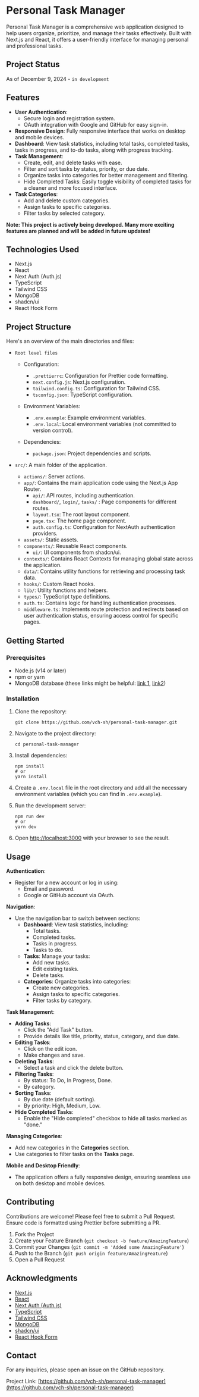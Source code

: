 # Personal Task Manager

Personal Task Manager is a comprehensive web application designed to help users organize, prioritize, and manage their tasks effectively. Built with Next.js and React, it offers a user-friendly interface for managing personal and professional tasks.

## Project Status

As of December 9, 2024 - `in development`

## Features

- **User Authentication**:
  - Secure login and registration system.
  - OAuth integration with Google and GitHub for easy sign-in.
- **Responsive Design**: Fully responsive interface that works on desktop and mobile devices.
- **Dashboard**: View task statistics, including total tasks, completed tasks, tasks in progress, and to-do tasks, along with progress tracking.
- **Task Management**:
  - Create, edit, and delete tasks with ease.
  - Filter and sort tasks by status, priority, or due date.
  - Organize tasks into categories for better management and filtering.
  - Hide Completed Tasks: Easily toggle visibility of completed tasks for a cleaner and more focused interface.
- **Task Categories**:
  - Add and delete custom categories.
  - Assign tasks to specific categories.
  - Filter tasks by selected category.

**Note: This project is actively being developed. Many more exciting features are planned and will be added in future updates!**

## Technologies Used

- Next.js
- React
- Next Auth (Auth.js)
- TypeScript
- Tailwind CSS
- MongoDB
- shadcn/ui
- React Hook Form

## Project Structure

Here's an overview of the main directories and files:

- `Root level files`

  - Configuration:

    - `.prettierrc`: Configuration for Prettier code formatting.
    - `next.config.js`: Next.js configuration.
    - `tailwind.config.ts`: Configuration for Tailwind CSS.
    - `tsconfig.json`: TypeScript configuration.

  - Environment Variables:

    - `.env.example`: Example environment variables.
    - `.env.local`: Local environment variables (not committed to version control).

  - Dependencies:
    - `package.json`: Project dependencies and scripts.

- `src/`: A main folder of the application.
  - `actions/`: Server actions.
  - `app/`: Contains the main application code using the Next.js App Router.
    - `api/`: API routes, including authentication.
    - `dashboard/`, `login/`, `tasks/` : Page components for different routes.
    - `layout.tsx`: The root layout component.
    - `page.tsx`: The home page component.
    - `auth.config.ts`: Configuration for NextAuth authentication providers.
  - `assets/`: Static assets.
  - `components/`: Reusable React components.
    - `ui/`: UI components from shadcn/ui.
  - `contexts/`: Contains React Contexts for managing global state across the application.
  - `data/`: Contains utility functions for retrieving and processing task data.
  - `hooks/`: Custom React hooks.
  - `lib/`: Utility functions and helpers.
  - `types/`: TypeScript type definitions.
  - `auth.ts`: Contains logic for handling authentication processes.
  - `middleware.ts`: Implements route protection and redirects based on user authentication status, ensuring access control for specific pages.

## Getting Started

### Prerequisites

- Node.js (v14 or later)
- npm or yarn
- MongoDB database (these links might be helpful: [link 1](https://www.geeksforgeeks.org/how-to-integrate-mongodb-in-next-js/), [link2](https://www.mongodb.com/developer/languages/javascript/nextjs-with-mongodb/#example-3--next-js-static-generation-with-mongodb))

### Installation

1. Clone the repository:

   ```
   git clone https://github.com/vch-sh/personal-task-manager.git
   ```

2. Navigate to the project directory:

   ```
   cd personal-task-manager
   ```

3. Install dependencies:

   ```
   npm install
   # or
   yarn install
   ```

4. Create a `.env.local` file in the root directory and add all the necessary environment variables (which you can find in `.env.example`).

5. Run the development server:

   ```
   npm run dev
   # or
   yarn dev
   ```

6. Open [http://localhost:3000](http://localhost:3000) with your browser to see the result.

## Usage

**Authentication**:

- Register for a new account or log in using:
  - Email and password.
  - Google or GitHub account via OAuth.

**Navigation**:

- Use the navigation bar to switch between sections:
  - **Dashboard**: View task statistics, including:
    - Total tasks.
    - Completed tasks.
    - Tasks in progress.
    - Tasks to do.
  - **Tasks**: Manage your tasks:
    - Add new tasks.
    - Edit existing tasks.
    - Delete tasks.
  - **Categories**: Organize tasks into categories:
    - Create new categories.
    - Assign tasks to specific categories.
    - Filter tasks by category.

**Task Management**:

- **Adding Tasks**:
  - Click the "Add Task" button.
  - Provide details like title, priority, status, category, and due date.
- **Editing Tasks**:
  - Click on the edit icon.
  - Make changes and save.
- **Deleting Tasks**:
  - Select a task and click the delete button.
- **Filtering Tasks**:
  - By status: To Do, In Progress, Done.
  - By category.
- **Sorting Tasks**:
  - By due date (default sorting).
  - By priority: High, Medium, Low.
- **Hide Completed Tasks**:
  - Enable the "Hide completed" checkbox to hide all tasks marked as "done."

**Managing Categories**:

- Add new categories in the **Categories** section.
- Use categories to filter tasks on the **Tasks** page.

**Mobile and Desktop Friendly**:

- The application offers a fully responsive design, ensuring seamless use on both desktop and mobile devices.

## Contributing

Contributions are welcome! Please feel free to submit a Pull Request. Ensure code is formatted using Prettier before submitting a PR.

1. Fork the Project
2. Create your Feature Branch (`git checkout -b feature/AmazingFeature`)
3. Commit your Changes (`git commit -m 'Added some AmazingFeature'`)
4. Push to the Branch (`git push origin feature/AmazingFeature`)
5. Open a Pull Request

## Acknowledgments

- [Next.js](https://nextjs.org/)
- [React](https://reactjs.org/)
- [Next Auth (Auth.js)](https://authjs.dev/)
- [TypeScript](https://www.typescriptlang.org/)
- [Tailwind CSS](https://tailwindcss.com/)
- [MongoDB](https://www.mongodb.com/)
- [shadcn/ui](https://ui.shadcn.com/)
- [React Hook Form](https://www.react-hook-form.com/)

## Contact

For any inquiries, please open an issue on the GitHub repository.

Project Link: [https://github.com/vch-sh/personal-task-manager](https://github.com/vch-sh/personal-task-manager)
